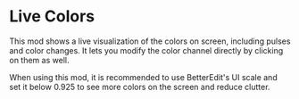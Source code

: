 # Live Colors

This mod shows a live visualization of the colors on screen, including pulses and color changes. It lets you modify the color channel directly by clicking on them as well.

When using this mod, it is recommended to use BetterEdit's UI scale and set it below 0.925 to see more colors on the screen and reduce clutter.